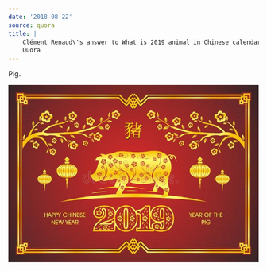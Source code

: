 ```yaml
---
date: '2018-08-22'
source: quora
title: |
    Clément Renaud\'s answer to What is 2019 animal in Chinese calendar? -
    Quora
---
```


Pig.

![](./img/main-qimg-28f06b25d0e00befad775f830c39b188.png)
